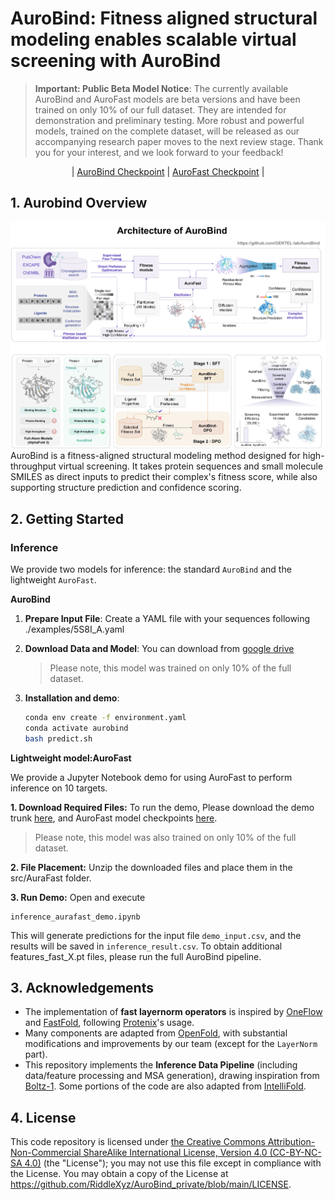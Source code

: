 # AuroBind: **Fitness aligned structural modeling enables scalable virtual screening with AuroBind**

> **Important: Public Beta Model Notice**: The currently available AuroBind and AuroFast models are beta versions and have been trained on only 10% of our full dataset. They are intended for demonstration and preliminary testing.
> More robust and powerful models, trained on the complete dataset, will be released as our accompanying research paper moves to the next review stage. Thank you for your interest, and we look forward to your feedback!

<p align="center">
  | <a href="https://drive.google.com/drive/folders/1DNZDXewqFibbP0erslQlm6Sp0qVQG1Ad?usp=sharing">AuroBind Checkpoint</a> |
  <a href="https://drive.google.com/file/d/1v5kIyTNLUMwOg5QopL7kayzu5T5EtLXR/view?usp=sharing">AuroFast Checkpoint</a> |
</p>

## 1. Aurobind Overview
![aurobind Model](assets/AuroBind.jpg)
AuroBind is a fitness-aligned structural modeling method designed for high-throughput virtual screening. It takes protein sequences and small molecule SMILES as direct inputs to predict their complex's fitness score, while also supporting structure prediction and confidence scoring.

## 2. Getting Started
### Inference
We provide two models for inference: the standard `AuroBind` and the lightweight `AuroFast`.

**AuroBind**
1. **Prepare Input File**: Create a YAML file with your sequences following ./examples/5S8I_A.yaml

2. **Download Data and Model**: You can download from [google drive](https://drive.google.com/drive/folders/1DNZDXewqFibbP0erslQlm6Sp0qVQG1Ad?usp=sharing)
   > Please note, this model was trained on only 10% of the full dataset.

3. **Installation and demo**:

   ```bash
   conda env create -f environment.yaml
   conda activate aurobind
   bash predict.sh
   ```
   
**Lightweight model:AuroFast**

We provide a Jupyter Notebook demo for using AuroFast to perform inference on 10 targets.

**1. Download Required Files:**
To run the demo, Please download the demo trunk [here](https://drive.google.com/file/d/12pIDDCL7eOgTea0pLFrcTyx1qPCC9gpk/view?usp=sharing), and AuroFast model checkpoints [here](https://drive.google.com/file/d/1v5kIyTNLUMwOg5QopL7kayzu5T5EtLXR/view?usp=sharing).
   > Please note, this model was also trained on only 10% of the full dataset.

**2. File Placement:**
Unzip the downloaded files and place them in the src/AuraFast folder.

**3. Run Demo:**
Open and execute
```
inference_aurafast_demo.ipynb
```
This will generate predictions for the input file `demo_input.csv`, and the results will be saved in `inference_result.csv`.
To obtain additional features_fast_X.pt files, please run the full AuroBind pipeline.

## 3. Acknowledgements

- The implementation of **fast layernorm operators** is inspired by [OneFlow](https://github.com/Oneflow-Inc/oneflow) and [FastFold](https://github.com/hpcaitech/FastFold), following [Protenix](https://github.com/bytedance/Protenix)'s usage. 
- Many components are adapted from [OpenFold](https://github.com/aqlaboratory/openfold), with substantial modifications and improvements by our team (except for the `LayerNorm` part).  
- This repository implements the **Inference Data Pipeline** (including data/feature processing and MSA generation), drawing inspiration from [Boltz-1](https://github.com/jwohlwend/boltz). Some portions of the code are also adapted from [IntelliFold](https://github.com/IntelliGen-AI/IntelliFold).


## 4. License

This code repository is licensed under [the Creative Commons Attribution-Non-Commercial ShareAlike International License, Version 4.0 (CC-BY-NC-SA 4.0)](https://creativecommons.org/licenses/by-nc-sa/4.0/) (the "License"); you may not use this file except in compliance with the License. You may obtain a copy of the License at https://github.com/RiddleXyz/AuroBind_private/blob/main/LICENSE.


